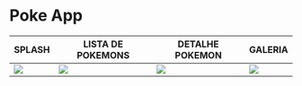 # Poke App

<table>
  <thead>
    <th>SPLASH</th>
    <th>LISTA DE POKEMONS</th>
    <th>DETALHE POKEMON</th>
    <th>GALERIA</th>
  </thead>
  <tbody>
    <tr>
      <td><img src="https://github.com/kainaalmeida/pokeapp/blob/master/Screenshots/splash.png"/></td>
      <td><img src="https://github.com/kainaalmeida/pokeapp/blob/master/Screenshots/pokemons.png"/></td>
      <td><img src="https://github.com/kainaalmeida/pokeapp/blob/master/Screenshots/popup.png"/></td>
      <td><img src="https://github.com/kainaalmeida/pokeapp/blob/master/Screenshots/galeria.png"/></td>
    </tr>
  </tbody>
 </table>




